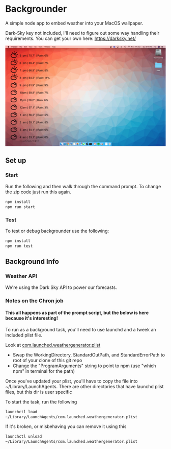 # Backgrounder

A simple node app to embed weather into your MacOS wallpaper.

Dark-Sky key not included, I'll need to figure out some way handling their requirements. You can get your own here: https://darksky.net/

![Image of Backgrounder](./bin/example.jpg)

## Set up
### Start
Run the following and then walk through the command prompt. To change the zip code just run this again.

    npm install
    npm run start
  

### Test
To test or debug backgrounder use the following:

    npm install
    npm run test
    
## Background Info

### Weather API
We're using the Dark Sky API to power our forecasts.

### Notes on the Chron job

#### This all happens as part of the prompt script, but the below is here because it's interesting!

To run as a background task, you'll need to use launchd and a tweek an included plist file.

Look at [com.launched.weathergenerator.plist](./bin/com.launched.weathergenerator.plist) 

* Swap the WorkingDirectory, StandardOutPath, and StandardErrorPath to root of your clone of this git repo
* Change the "ProgramArguments" string to point to npm (use "which npm" in terminal for the path)

Once you've updated your plist, you'll have to copy the file into ~/Library/LaunchAgents. There are other directories that have launchd plist files, but this dir is user specific

To start the task, run the following

    launchctl load  ~/Library/LaunchAgents/com.launched.weathergenerator.plist


If it's broken, or misbehaving you can remove it using this

    launchctl unload  ~/Library/LaunchAgents/com.launched.weathergenerator.plist

